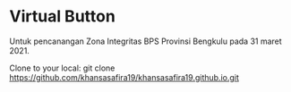 # Virtual Button 

Untuk pencanangan Zona Integritas BPS Provinsi Bengkulu pada 31 maret 2021.

Clone to your local: git clone https://github.com/khansasafira19/khansasafira19.github.io.git
